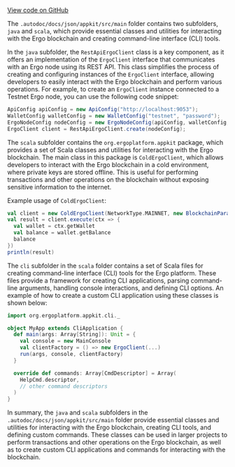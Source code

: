 [View code on GitHub](https://github.com/ergoplatform/ergo-appkit/.autodoc/docs/json/appkit/src/main)

The `.autodoc/docs/json/appkit/src/main` folder contains two subfolders, `java` and `scala`, which provide essential classes and utilities for interacting with the Ergo blockchain and creating command-line interface (CLI) tools.

In the `java` subfolder, the `RestApiErgoClient` class is a key component, as it offers an implementation of the `ErgoClient` interface that communicates with an Ergo node using its REST API. This class simplifies the process of creating and configuring instances of the `ErgoClient` interface, allowing developers to easily interact with the Ergo blockchain and perform various operations. For example, to create an `ErgoClient` instance connected to a Testnet Ergo node, you can use the following code snippet:

```java
ApiConfig apiConfig = new ApiConfig("http://localhost:9053");
WalletConfig walletConfig = new WalletConfig("testnet", "password");
ErgoNodeConfig nodeConfig = new ErgoNodeConfig(apiConfig, walletConfig, NetworkType.TESTNET);
ErgoClient client = RestApiErgoClient.create(nodeConfig);
```

The `scala` subfolder contains the `org.ergoplatform.appkit` package, which provides a set of Scala classes and utilities for interacting with the Ergo blockchain. The main class in this package is `ColdErgoClient`, which allows developers to interact with the Ergo blockchain in a cold environment, where private keys are stored offline. This is useful for performing transactions and other operations on the blockchain without exposing sensitive information to the internet.

Example usage of `ColdErgoClient`:

```scala
val client = new ColdErgoClient(NetworkType.MAINNET, new BlockchainParameters("localhost", 9052))
val result = client.execute(ctx => {
  val wallet = ctx.getWallet
  val balance = wallet.getBalance
  balance
})
println(result)
```

The `cli` subfolder in the `scala` folder contains a set of Scala files for creating command-line interface (CLI) tools for the Ergo platform. These files provide a framework for creating CLI applications, parsing command-line arguments, handling console interactions, and defining CLI options. An example of how to create a custom CLI application using these classes is shown below:

```scala
import org.ergoplatform.appkit.cli._

object MyApp extends CliApplication {
  def main(args: Array[String]): Unit = {
    val console = new MainConsole
    val clientFactory = () => new ErgoClient(...)
    run(args, console, clientFactory)
  }

  override def commands: Array[CmdDescriptor] = Array(
    HelpCmd.descriptor,
    // other command descriptors
  )
}
```

In summary, the `java` and `scala` subfolders in the `.autodoc/docs/json/appkit/src/main` folder provide essential classes and utilities for interacting with the Ergo blockchain, creating CLI tools, and defining custom commands. These classes can be used in larger projects to perform transactions and other operations on the Ergo blockchain, as well as to create custom CLI applications and commands for interacting with the blockchain.
